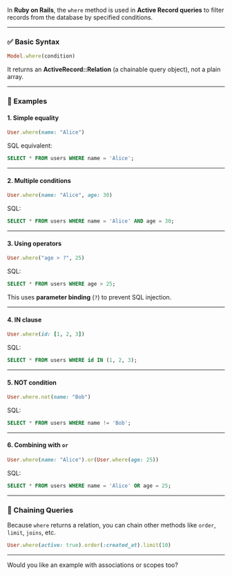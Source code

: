 In **Ruby on Rails**, the `where` method is used in **Active Record queries** to filter records from the database by specified conditions.

---

### ✅ Basic Syntax

```ruby
Model.where(condition)
```

It returns an **ActiveRecord::Relation** (a chainable query object), not a plain array.

---

### 🔹 Examples

#### 1. **Simple equality**

```ruby
User.where(name: "Alice")
```

SQL equivalent:

```sql
SELECT * FROM users WHERE name = 'Alice';
```

---

#### 2. **Multiple conditions**

```ruby
User.where(name: "Alice", age: 30)
```

SQL:

```sql
SELECT * FROM users WHERE name = 'Alice' AND age = 30;
```

---

#### 3. **Using operators**

```ruby
User.where("age > ?", 25)
```

SQL:

```sql
SELECT * FROM users WHERE age > 25;
```

This uses **parameter binding** (`?`) to prevent SQL injection.

---

#### 4. **IN clause**

```ruby
User.where(id: [1, 2, 3])
```

SQL:

```sql
SELECT * FROM users WHERE id IN (1, 2, 3);
```

---

#### 5. **NOT condition**

```ruby
User.where.not(name: "Bob")
```

SQL:

```sql
SELECT * FROM users WHERE name != 'Bob';
```

---

#### 6. **Combining with `or`**

```ruby
User.where(name: "Alice").or(User.where(age: 25))
```

SQL:

```sql
SELECT * FROM users WHERE name = 'Alice' OR age = 25;
```

---

### 🔁 Chaining Queries

Because `where` returns a relation, you can chain other methods like `order`, `limit`, `joins`, etc.

```ruby
User.where(active: true).order(:created_at).limit(10)
```

---

Would you like an example with associations or scopes too?
